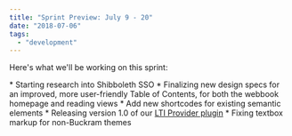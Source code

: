 ```yaml
---
title: "Sprint Preview: July 9 - 20"
date: "2018-07-06"
tags: 
  - "development"
---
```


Here's what we'll be working on this sprint:

\* Starting research into Shibboleth SSO \* Finalizing new design specs for an improved, more user-friendly Table of Contents, for both the webbook homepage and reading views \* Add new shortcodes for existing semantic elements \* Releasing version 1.0 of our [LTI Provider plugin](https://github.com/pressbooks/pressbooks-lti-provider) \* Fixing textbox markup for non-Buckram themes
